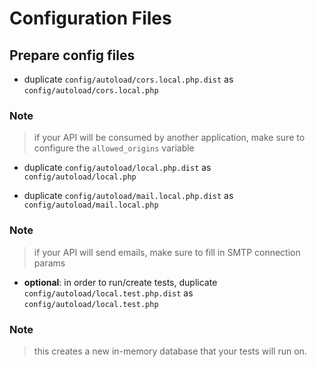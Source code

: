 # Configuration Files

## Prepare config files

* duplicate `config/autoload/cors.local.php.dist` as `config/autoload/cors.local.php`

### Note

> if your API will be consumed by another application, make sure to configure the `allowed_origins` variable

* duplicate `config/autoload/local.php.dist` as `config/autoload/local.php`

* duplicate `config/autoload/mail.local.php.dist` as `config/autoload/mail.local.php`

### Note

> if your API will send emails, make sure to fill in SMTP connection params

* **optional**: in order to run/create tests, duplicate `config/autoload/local.test.php.dist` as `config/autoload/local.test.php`

### Note

> this creates a new in-memory database that your tests will run on.
